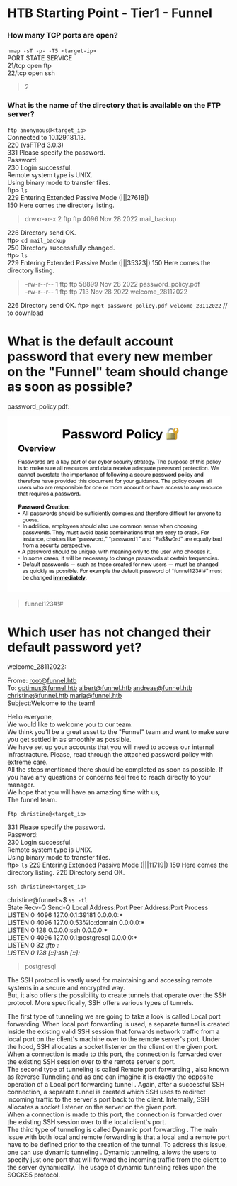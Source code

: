 # HTB Starting Point - Tier1 - Funnel 
### How many TCP ports are open?
  `nmap -sT -p- -T5 <target-ip>`  
  PORT   STATE SERVICE  
  21/tcp open  ftp  
  22/tcp open  ssh  
> 2

### What is the name of the directory that is available on the FTP server?
  `ftp anonymous@<target_ip>`  
  Connected to 10.129.181.13.  
  220 (vsFTPd 3.0.3)  
  331 Please specify the password.  
  Password:   
  230 Login successful.  
  Remote system type is UNIX.  
  Using binary mode to transfer files.  
  ftp> `ls`  
  229 Entering Extended Passive Mode (|||27618|)  
  150 Here comes the directory listing.
> drwxr-xr-x    2 ftp      ftp          4096 Nov 28  2022 mail_backup

  226 Directory send OK.    
  ftp> `cd mail_backup`  
  250 Directory successfully changed.  
  ftp> `ls`  
  229 Entering Extended Passive Mode (|||35323|)
  150 Here comes the directory listing.
> -rw-r--r--    1 ftp      ftp         58899 Nov 28  2022 password_policy.pdf  
> -rw-r--r--    1 ftp      ftp           713 Nov 28  2022 welcome_28112022

  226 Directory send OK.
  ftp> `mget password_policy.pdf welcome_28112022` // to download  

# What is the default account password that every new member on the "Funnel" team should change as soon as possible?

password_policy.pdf:

![screenshot](./img/password_policy.png)

> funnel123#!#

# Which user has not changed their default password yet?

welcome_28112022: 

Frome: root@funnel.htb  
To: optimus@funnel.htb albert@funnel.htb andreas@funnel.htb christine@funnel.htb maria@funnel.htb  
Subject:Welcome to the team!  

Hello everyone,  
We would like to welcome you to our team.   
We think you’ll be a great asset to the "Funnel" team and want to make sure you get settled in as smoothly as   possible.  
We have set up your accounts that you will need to access our internal infrastracture. Please, read through the   attached password policy with extreme care.  
All the steps mentioned there should be completed as soon as possible. If you have any questions or concerns   feel free to reach directly to your manager.   
We hope that you will have an amazing time with us,  
The funnel team.   

`ftp christine@<target_ip>` 

331 Please specify the password.  
Password:   
230 Login successful.  
Remote system type is UNIX.  
Using binary mode to transfer files.  
ftp> `ls`
229 Entering Extended Passive Mode (|||11719|)
150 Here comes the directory listing.
226 Directory send OK.

`ssh christine@<target_ip>`

christine@funnel:~$ `ss -tl`  
State      Recv-Q      Send-Q      Local Address:Port      Peer Address:Port      Process  
LISTEN      0          4096         127.0.0.1:39181            0.0.0.0:*  
LISTEN      0          4096         127.0.0.53%lo:domain       0.0.0.0:*  
LISTEN      0          128          0.0.0.0:ssh                0.0.0.0:*  
LISTEN      0          4096         127.0.0.1:postgresql       0.0.0.0:*  
LISTEN      0          32           *:ftp                      *:*  
LISTEN      0          128          [::]:ssh                   [::]:*  

> postgresql

The SSH protocol is vastly used for maintaining and accessing remote systems in a secure and encrypted way.  
But, it also offers the possibility to create tunnels that operate over the SSH protocol. More specifically, SSH offers various types of tunnels.  

The first type of tunneling we are going to take a look is called Local port forwarding. When local port forwarding is used, a separate tunnel is created inside the existing valid SSH session that forwards network traffic from a local port on the client's machine over to the remote server's port. Under the hood, SSH allocates a socket listener on the client on the given port. When a  connection is made to this port, the connection is forwarded over the existing SSH session over to the remote server's port.  
The second type of tunneling is called Remote port forwarding , also known as Reverse Tunneling and as one can imagine it is exactly the opposite operation of a Local port forwarding tunnel . Again, after a successful SSH connection, a separate tunnel is created which SSH uses to redirect incoming traffic to the server's port back to the client. Internally, SSH allocates a socket listener on the server on the given port.  
When a connection is made to this port, the connection is forwarded over the existing SSH session over to the local client's port.  
The third type of tunneling is called Dynamic port forwarding . The main issue with both local and remote forwarding is that a local and a remote port have to be defined prior to the creation of the tunnel. To address this issue, one can use dynamic tunneling . Dynamic tunneling, allows the users to specify just one port that will forward the incoming traffic from the client to the server dynamically. The usage of dynamic tunneling relies upon the SOCKS5 protocol.  
